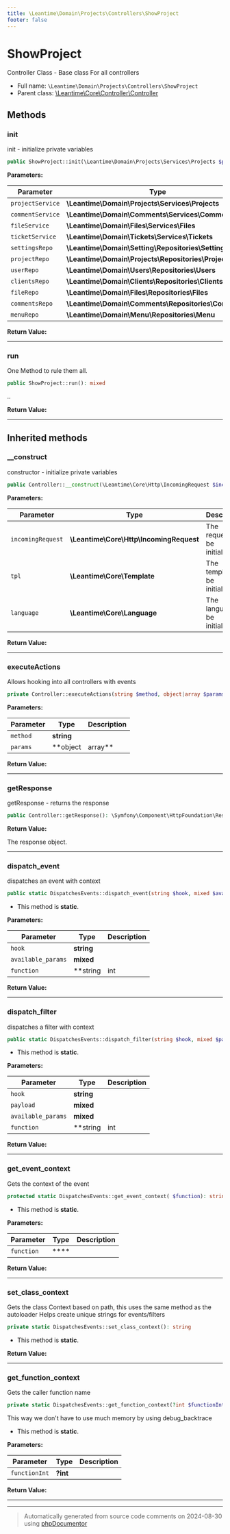 ```yaml
---
title: \Leantime\Domain\Projects\Controllers\ShowProject
footer: false
---
```


# ShowProject

Controller Class - Base class For all controllers



* Full name: `\Leantime\Domain\Projects\Controllers\ShowProject`
* Parent class: [\Leantime\Core\Controller\Controller](../../../Core/Controller/Controller.md)



## Methods

### init

init - initialize private variables

```php
public ShowProject::init(\Leantime\Domain\Projects\Services\Projects $projectService, \Leantime\Domain\Comments\Services\Comments $commentService, \Leantime\Domain\Files\Services\Files $fileService, \Leantime\Domain\Tickets\Services\Tickets $ticketService, \Leantime\Domain\Setting\Repositories\Setting $settingsRepo, \Leantime\Domain\Projects\Repositories\Projects $projectRepo, \Leantime\Domain\Users\Repositories\Users $userRepo, \Leantime\Domain\Clients\Repositories\Clients $clientsRepo, \Leantime\Domain\Files\Repositories\Files $fileRepo, \Leantime\Domain\Comments\Repositories\Comments $commentsRepo, \Leantime\Domain\Menu\Repositories\Menu $menuRepo): mixed
```








**Parameters:**

| Parameter | Type | Description |
|-----------|------|-------------|
| `projectService` | **\Leantime\Domain\Projects\Services\Projects** |  |
| `commentService` | **\Leantime\Domain\Comments\Services\Comments** |  |
| `fileService` | **\Leantime\Domain\Files\Services\Files** |  |
| `ticketService` | **\Leantime\Domain\Tickets\Services\Tickets** |  |
| `settingsRepo` | **\Leantime\Domain\Setting\Repositories\Setting** |  |
| `projectRepo` | **\Leantime\Domain\Projects\Repositories\Projects** |  |
| `userRepo` | **\Leantime\Domain\Users\Repositories\Users** |  |
| `clientsRepo` | **\Leantime\Domain\Clients\Repositories\Clients** |  |
| `fileRepo` | **\Leantime\Domain\Files\Repositories\Files** |  |
| `commentsRepo` | **\Leantime\Domain\Comments\Repositories\Comments** |  |
| `menuRepo` | **\Leantime\Domain\Menu\Repositories\Menu** |  |


**Return Value:**





---
### run

One Method to rule them all.

```php
public ShowProject::run(): mixed
```

..







**Return Value:**





---


## Inherited methods

### __construct

constructor - initialize private variables

```php
public Controller::__construct(\Leantime\Core\Http\IncomingRequest $incomingRequest, \Leantime\Core\Template $tpl, \Leantime\Core\Language $language): mixed
```








**Parameters:**

| Parameter | Type | Description |
|-----------|------|-------------|
| `incomingRequest` | **\Leantime\Core\Http\IncomingRequest** | The request to be initialized. |
| `tpl` | **\Leantime\Core\Template** | The template to be initialized. |
| `language` | **\Leantime\Core\Language** | The language to be initialized. |


**Return Value:**





---
### executeActions

Allows hooking into all controllers with events

```php
private Controller::executeActions(string $method, object|array $params): void
```








**Parameters:**

| Parameter | Type | Description |
|-----------|------|-------------|
| `method` | **string** |  |
| `params` | **object|array** |  |


**Return Value:**





---
### getResponse

getResponse - returns the response

```php
public Controller::getResponse(): \Symfony\Component\HttpFoundation\Response
```









**Return Value:**

The response object.



---
### dispatch_event

dispatches an event with context

```php
public static DispatchesEvents::dispatch_event(string $hook, mixed $available_params = [], string|int|null $function = null): void
```



* This method is **static**.




**Parameters:**

| Parameter | Type | Description |
|-----------|------|-------------|
| `hook` | **string** |  |
| `available_params` | **mixed** |  |
| `function` | **string|int|null** |  |


**Return Value:**





---
### dispatch_filter

dispatches a filter with context

```php
public static DispatchesEvents::dispatch_filter(string $hook, mixed $payload, mixed $available_params = [], string|int|null $function = null): mixed
```



* This method is **static**.




**Parameters:**

| Parameter | Type | Description |
|-----------|------|-------------|
| `hook` | **string** |  |
| `payload` | **mixed** |  |
| `available_params` | **mixed** |  |
| `function` | **string|int|null** |  |


**Return Value:**





---
### get_event_context

Gets the context of the event

```php
protected static DispatchesEvents::get_event_context( $function): string
```



* This method is **static**.




**Parameters:**

| Parameter | Type | Description |
|-----------|------|-------------|
| `function` | **** |  |


**Return Value:**





---
### set_class_context

Gets the class Context based on path, this uses the same method as the autoloader
Helps create unique strings for events/filters

```php
private static DispatchesEvents::set_class_context(): string
```



* This method is **static**.





**Return Value:**





---
### get_function_context

Gets the caller function name

```php
private static DispatchesEvents::get_function_context(?int $functionInt = null): string
```

This way we don't have to use much memory by using debug_backtrace

* This method is **static**.




**Parameters:**

| Parameter | Type | Description |
|-----------|------|-------------|
| `functionInt` | **?int** |  |


**Return Value:**





---


---
> Automatically generated from source code comments on 2024-08-30 using [phpDocumentor](http://www.phpdoc.org/)
